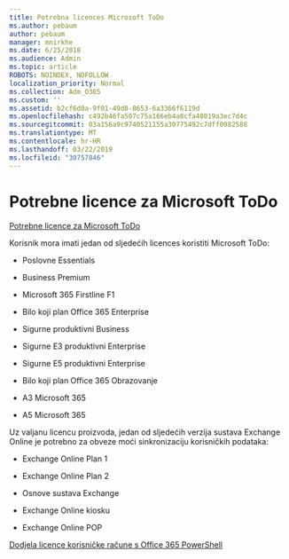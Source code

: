 ```yaml
---
title: Potrebna licences Microsoft ToDo
ms.author: pebaum
author: pebaum
manager: mnirkhe
ms.date: 6/25/2018
ms.audience: Admin
ms.topic: article
ROBOTS: NOINDEX, NOFOLLOW
localization_priority: Normal
ms.collection: Adm_O365
ms.custom: ''
ms.assetid: b2cf6d0a-9f01-49d8-8653-6a3366f6119d
ms.openlocfilehash: c492b46fa507c75a166eb4a8cfa48019a3ec7d4c
ms.sourcegitcommit: 03a156a9c9740521155a30775492c7dff0982588
ms.translationtype: MT
ms.contentlocale: hr-HR
ms.lasthandoff: 03/22/2019
ms.locfileid: "30757846"
---
```

# <a name="required-licenses-for-microsoft-todo"></a>Potrebne licence za Microsoft ToDo

[Potrebne licence za Microsoft ToDo](https://support.office.com/article/381e9d1b-c500-49b5-973e-890fd86528d7.aspx)
  
Korisnik mora imati jedan od sljedećih licences koristiti Microsoft ToDo:
  
- Poslovne Essentials
    
- Business Premium
    
- Microsoft 365 Firstline F1
    
- Bilo koji plan Office 365 Enterprise
    
- Sigurne produktivni Business
    
- Sigurne E3 produktivni Enterprise
    
- Sigurne E5 produktivni Enterprise
    
- Bilo koji plan Office 365 Obrazovanje
    
- A3 Microsoft 365
    
- A5 Microsoft 365
    
Uz valjanu licencu proizvoda, jedan od sljedećih verzija sustava Exchange Online je potrebno za obveze moći sinkronizaciju korisničkih podataka: 
  
- Exchange Online Plan 1
    
- Exchange Online Plan 2
    
- Osnove sustava Exchange
    
- Exchange Online kiosku
    
- Exchange Online POP
    
[Dodjela licence korisničke račune s Office 365 PowerShell](https://docs.microsoft.com/office365/enterprise/powershell/assign-licenses-to-user-accounts-with-office-365-powershell )
  

